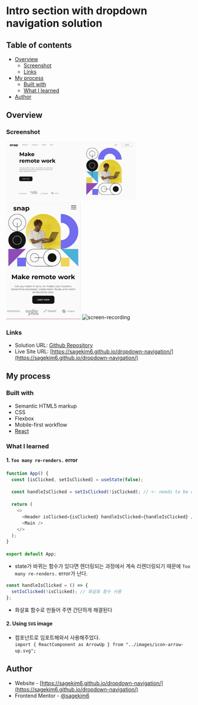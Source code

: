 # Intro section with dropdown navigation solution

## Table of contents

- [Overview](#overview)
  - [Screenshot](#screenshot)
  - [Links](#links)
- [My process](#my-process)
  - [Built with](#built-with)
  - [What I learned](#what-i-learned)
- [Author](#author)

## Overview

### Screenshot

<img src="./src/images/dropdown-desktop.png" alt="dropdown-desktop" width="70%"/>  
<img src="./src/images/dropdown-mobile.png" alt="dropdown-mobile" width="40%" />    
<img src="./src/images/screen-recording.gif" alt="screen-recording" width="80%" />

### Links

- Solution URL: [Github Repository](https://github.com/sagekim6/dropdown-navigation.git)
- Live Site URL: [https://sagekim6.github.io/dropdown-navigation/](https://sagekim6.github.io/dropdown-navigation/)

## My process

### Built with

- Semantic HTML5 markup
- CSS
- Flexbox
- Mobile-first workflow
- [React](https://reactjs.org/)

### What I learned

#### 1. `Too many re-renders.` error

```javascript
function App() {
  const [isClicked, setIsClicked] = useState(false);

  const handleIsClicked = setIsClicked(!isClicked); // <- needs to be changed

  return (
    <>
      <Header isClicked={isClicked} handleIsClicked={handleIsClicked} />
      <Main />
    </>
  );
}

export default App;
```

- state가 바뀌는 함수가 있다면 렌더링되는 과정에서 계속 리렌더링되기 때문에 `Too many re-renders.` error가 난다.

```javascript
const handleIsClicked = () => {
  setIsClicked(!isClicked); // 화살표 함수 사용
};
```

- 화살표 함수로 만들어 주면 간단하게 해결된다

#### 2. Using `SVG` image

- 컴포넌트로 임포트해와서 사용해주었다.  
  `import { ReactComponent as ArrowUp } from "../images/icon-arrow-up.svg";`

## Author

- Website - [https://sagekim6.github.io/dropdown-navigation/](https://sagekim6.github.io/dropdown-navigation/)
- Frontend Mentor - [@sagekim6](https://www.frontendmentor.io/profile/sagekim6)
